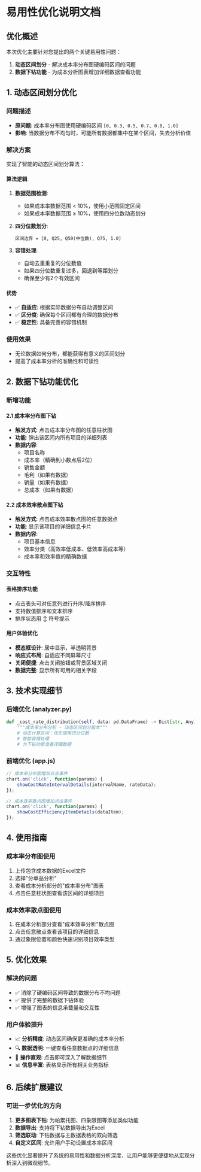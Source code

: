 # 易用性优化说明文档

## 优化概述

本次优化主要针对您提出的两个关键易用性问题：
1. **动态区间划分** - 解决成本率分布图硬编码区间的问题
2. **数据下钻功能** - 为成本分析图表增加详细数据查看功能

## 1. 动态区间划分优化

### 问题描述
- **原问题**: 成本率分布图使用硬编码区间 `[0, 0.3, 0.5, 0.7, 0.8, 1.0]`
- **影响**: 当数据分布不均匀时，可能所有数据都集中在某个区间，失去分析价值

### 解决方案
实现了智能的动态区间划分算法：

#### 算法逻辑
1. **数据范围检测**: 
   - 如果成本率数据范围 < 10%，使用小范围固定区间
   - 如果成本率数据范围 ≥ 10%，使用四分位数动态划分

2. **四分位数划分**:
   ```
   区间边界 = [0, Q25, Q50(中位数), Q75, 1.0]
   ```

3. **容错处理**:
   - 自动去重重复的分位数值
   - 如果四分位数重复过多，回退到等距划分
   - 确保至少有2个有效区间

#### 优势
- ✅ **自适应**: 根据实际数据分布自动调整区间
- ✅ **区分度**: 确保每个区间都有合理的数据分布
- ✅ **稳定性**: 具备完善的容错机制

### 使用效果
- 无论数据如何分布，都能获得有意义的区间划分
- 提高了成本率分析的准确性和可读性

## 2. 数据下钻功能优化

### 新增功能

#### 2.1 成本率分布图下钻
- **触发方式**: 点击成本率分布图的任意柱状图
- **功能**: 弹出该区间内所有项目的详细列表
- **数据内容**:
  - 项目名称
  - 成本率（精确到小数点后2位）
  - 销售金额
  - 毛利（如果有数据）
  - 销量（如果有数据）
  - 总成本（如果有数据）

#### 2.2 成本效率散点图下钻
- **触发方式**: 点击成本效率散点图的任意数据点
- **功能**: 显示该项目的详细信息卡片
- **数据内容**:
  - 项目基本信息
  - 效率分类（高效率低成本、低效率高成本等）
  - 成本率和效率值的精确数据

### 交互特性

#### 表格排序功能
- 点击表头可对任意列进行升序/降序排序
- 支持数值排序和文本排序
- 排序状态用 ↕ 符号提示

#### 用户体验优化
- **模态框设计**: 居中显示，半透明背景
- **响应式布局**: 自适应不同屏幕尺寸
- **关闭便捷**: 点击关闭按钮或背景区域关闭
- **数据完整**: 显示所有可用的相关字段

## 3. 技术实现细节

### 后端优化 (analyzer.py)
```python
def _cost_rate_distribution(self, data: pd.DataFrame) -> Dict[str, Any]:
    """成本率分布分析 - 动态区间划分版本"""
    # 动态计算区间：优先使用四分位数
    # 智能容错处理
    # 为下钻功能准备详细数据
```

### 前端优化 (app.js)
```javascript
// 成本率分布图增加点击事件
chart.on('click', function(params) {
    showCostRateIntervalDetails(intervalName, rateData);
});

// 成本效率散点图增加点击事件  
chart.on('click', function(params) {
    showCostEfficiencyItemDetails(dataItem);
});
```

## 4. 使用指南

### 成本率分布图使用
1. 上传包含成本数据的Excel文件
2. 选择"分单品分析"
3. 查看成本分析部分的"成本率分布"图表
4. 点击任意柱状图查看该区间的详细项目

### 成本效率散点图使用
1. 在成本分析部分查看"成本效率分析"散点图
2. 点击任意散点查看该项目的详细信息
3. 通过象限位置和颜色快速识别项目效率类型

## 5. 优化效果

### 解决的问题
- ✅ 消除了硬编码区间导致的数据分布不均问题
- ✅ 提供了完整的数据下钻体验
- ✅ 增强了图表的信息承载量和交互性

### 用户体验提升
- 📈 **分析精度**: 动态区间确保更准确的成本率分析
- 🔍 **数据透明**: 一键查看任意数据点的详细信息
- 🎯 **操作直观**: 点击即可深入了解数据细节
- 📊 **信息丰富**: 表格显示所有相关业务指标

## 6. 后续扩展建议

### 可进一步优化的方向
1. **更多图表下钻**: 为帕累托图、四象限图等添加类似功能
2. **数据导出**: 支持将下钻数据导出为Excel
3. **筛选联动**: 下钻数据与主数据表格的双向筛选
4. **自定义区间**: 允许用户手动设置成本率区间

这些优化显著提升了系统的易用性和数据分析深度，让用户能够更便捷地从宏观分析深入到微观细节。

